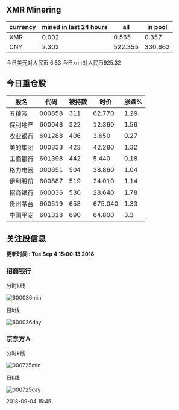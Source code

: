 ## XMR Minering

|currency|mined in last 24 hours|all|in pool|
|---|---|---|---|
|XMR|0.002|0.565|0.357|
|CNY|2.302|522.355|330.662|

今日美元对人民币 6.83	今日xmr对人民币925.32


## 今日重仓股 

|股名|代码|被持数|时价|涨跌%|
|---|---|---|---|---|
|五粮液|000858|311|62.770|1.29|
|保利地产|600048|322|12.360|1.56|
|农业银行|601288|406|3.650|0.27|
|美的集团|000333|423|42.280|1.32|
|工商银行|601398|442|5.440|0.18|
|格力电器|000651|504|38.860|1.04|
|伊利股份|600887|519|24.010|1.14|
|招商银行|600036|530|28.640|1.78|
|贵州茅台|600519|658|675.040|1.33|
|中国平安|601318|690|64.800|3.3|

## 关注股信息
**更新时间 : Tue Sep  4 15:00:13 2018**
### 招商银行 
分时k线

![600036min](http://image.sinajs.cn/newchart/min/n/sh600036.gif)

日k线

![600036day](http://image.sinajs.cn/newchart/daily/n/sh600036.gif)

### 京东方Ａ 
分时k线

![000725min](http://image.sinajs.cn/newchart/min/n/sz000725.gif)

日k线

![000725day](http://image.sinajs.cn/newchart/daily/n/sz000725.gif)

2018-09-04 15:45